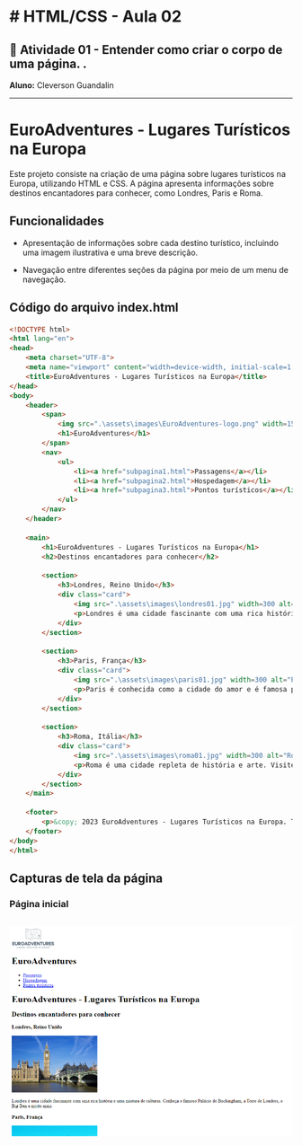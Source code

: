 # #  HTML/CSS  - Aula 02
## 📄 Atividade 01 - Entender como criar o corpo de uma página. . 
**Aluno:** Cleverson Guandalin

---
# EuroAdventures - Lugares Turísticos na Europa
Este projeto consiste na criação de uma página sobre lugares turísticos na Europa, utilizando HTML e CSS. A página apresenta informações sobre destinos encantadores para conhecer, como Londres, Paris e Roma.

## Funcionalidades
- Apresentação de informações sobre cada destino turístico, incluindo uma imagem ilustrativa e uma breve descrição.
  
- Navegação entre diferentes seções da página por meio de um menu de navegação.

## Código do arquivo index.html
```html
<!DOCTYPE html>
<html lang="en">
<head>
    <meta charset="UTF-8">
    <meta name="viewport" content="width=device-width, initial-scale=1.0">
    <title>EuroAdventures - Lugares Turísticos na Europa</title>
</head>
<body>
    <header>
        <span>
            <img src=".\assets\images\EuroAdventures-logo.png" width=150 alt="EuroAdventures" title="EuroAdventures">
            <h1>EuroAdventures</h1>
        </span>
        <nav>
            <ul>
                <li><a href="subpagina1.html">Passagens</a></li>
                <li><a href="subpagina2.html">Hospedagem</a></li>
                <li><a href="subpagina3.html">Pontos turísticos</a></li>
            </ul>
        </nav>
    </header>

    <main>
        <h1>EuroAdventures - Lugares Turísticos na Europa</h1>
        <h2>Destinos encantadores para conhecer</h2>

        <section>
            <h3>Londres, Reino Unido</h3>
            <div class="card">
                <img src=".\assets\images\londres01.jpg" width=300 alt="Londres">
                <p>Londres é uma cidade fascinante com uma rica história e uma mistura de culturas. Conheça o famoso Palácio de Buckingham, a Torre de Londres, o Big Ben e muito mais.</p>
            </div>
        </section>

        <section>
            <h3>Paris, França</h3>
            <div class="card">
                <img src=".\assets\images\paris01.jpg" width=300 alt="Paris">
                <p>Paris é conhecida como a cidade do amor e é famosa por seus pontos turísticos icônicos, como a Torre Eiffel, o Louvre e a Catedral de Notre-Dame.</p>
            </div>
        </section>

        <section>
            <h3>Roma, Itália</h3>
            <div class="card">
                <img src=".\assets\images\roma01.jpg" width=300 alt="Roma">
                <p>Roma é uma cidade repleta de história e arte. Visite o Coliseu, o Vaticano, a Fontana di Trevi e desfrute da deliciosa culinária italiana.</p>
            </div>
        </section>
    </main>

    <footer>
        <p>&copy; 2023 EuroAdventures - Lugares Turísticos na Europa. Todos os direitos reservados.</p>
    </footer>
</body>
</html>
```

## Capturas de tela da página
### Página inicial

![Página inicial EuroAdventures](.\EuroAdventuresIndex.png)
---
